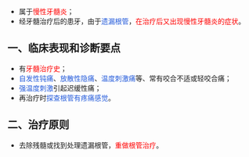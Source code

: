 * 属于<font color="#ff0000">慢性牙髓炎</font>；
* 经牙髓治疗后的患牙，由于<font color="#245bdb">遗漏根管</font>，<font color="#ff0000">在治疗后又出现慢性牙髓炎的症状</font>。
## 一、临床表现和诊断要点
* 有<font color="#ff0000">牙髓治疗史</font>；
* <font color="#245bdb">自发性钝痛</font>、<font color="#245bdb">放散性隐痛</font>、<font color="#245bdb">温度刺激痛</font>等、常有咬合不适或轻咬合痛；
* <font color="#245bdb">强温度刺激</font>引起迟缓性痛；
* 再治疗时<font color="#245bdb">探查根管有疼痛感觉</font>。

## 二、治疗原则
* 去除残髓或找到处理遗漏根管，<font color="#ff0000">重做根管治疗</font>。